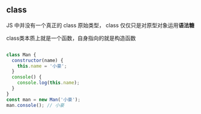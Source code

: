 ## class

JS 中并没有一个真正的 class 原始类型， class 仅仅只是对原型对象运用**语法糖**

class类本质上就是一个函数，自身指向的就是构造函数


```javascript

class Man {
  constructor(name) {
    this.name = '小豪';
  }
  console() {
    console.log(this.name);
  }
}
const man = new Man('小豪');
man.console(); // 小豪

```